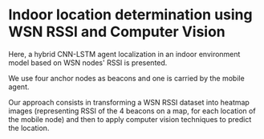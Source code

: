 # Indoor location determination using WSN RSSI and Computer Vision

Here, a hybrid CNN-LSTM agent localization in an indoor environment model based on WSN nodes' RSSI is presented.

We use four anchor nodes as beacons and one is carried by the mobile agent.

Our approach consists in transforming a WSN RSSI dataset into heatmap images (representing RSSI of the 4 beacons on a map, for each location of the mobile node) and then to apply computer vision techniques to predict the location.
